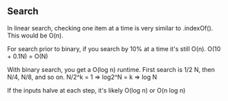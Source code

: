 ## Search

In linear search, checking one item at a time is very similar to .indexOf(). This would be O(n).

For search prior to binary, if you search by 10% at a time it's still O(n). O(10 + 0.1N) = O(N)

With binary search, you get a O(log n) runtime. First search is 1/2 N, then N/4, N/8, and so on.
N/2^k = 1 => log2^N = k => log N

If the inputs halve at each step, it's likely O(log n) or O(n log n)


